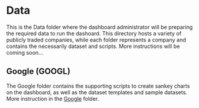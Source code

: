 # Data
This is the Data folder where the dashboard administrator will be preparing the required data to run the dashoard. This directory hosts a variety of publicly traded companies, while each folder represents a company and contains the necessarily dataset and scripts. More instructions will be coming soon...

## Google (GOOGL)
The Google folder contains the supporting scripts to create sankey charts on the dashboard, as well as the dataset templates and sample datasets. More instruction in the [Google](googl) folder.
